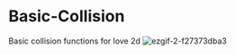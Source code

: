 # Basic-Collision #
Basic collision functions for love 2d
![ezgif-2-f27373dba3](https://github.com/Botsa-G/Basic-Collisions/assets/109902409/a80e8e82-171f-4c5f-a150-1e7b1105f2c6)


